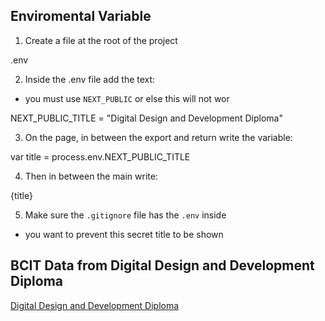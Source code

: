 ## Enviromental Variable

1. Create a file at the root of the project

.env

2. Inside the .env file add the text:
- you must use `NEXT_PUBLIC` or else this will not wor


NEXT_PUBLIC_TITLE = "Digital Design and Development Diploma"

3. On the page, in between the export and return write the variable:

var title = process.env.NEXT_PUBLIC_TITLE

4. Then in between the main write:

{title}

5. Make sure the `.gitignore` file has the `.env` inside
- you want to prevent this secret title to be shown

## BCIT Data from Digital Design and Development Diploma
[Digital Design and Development Diploma](https://www.bcit.ca/programs/digital-design-and-development-diploma-full-time-6515dipma/#courses)